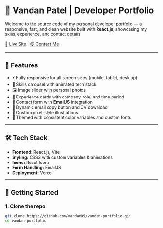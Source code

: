 # 🧠 Vandan Patel | Developer Portfolio

Welcome to the source code of my personal developer portfolio — a responsive, fast, and clean website built with **React.js**, showcasing my skills, experience, and contact details.

[🔗 Live Site](https://vandanbpatel.vercel.app) | [📫 Contact Me](mailto:vandan8154@gmail.com)

---

## 📌 Features

- ⚡ Fully responsive for all screen sizes (mobile, tablet, desktop)
- 🧠 Skills carousel with animated tech stack
- 🖼️ Image slider with personal photos
- 🧾 Experience cards with company, role, and time period
- 📧 Contact form with **EmailJS** integration
- 📄 Dynamic email copy button and CV download
- 🤖 Custom pixel-style illustrations
- 🎨 Themed with consistent color variables and custom fonts

---

## 🛠 Tech Stack

- **Frontend:** React.js, Vite
- **Styling:** CSS3 with custom variables & animations
- **Icons:** React Icons
- **Form Handling:** EmailJS
- **Deployment:** Vercel

---

## 🚀 Getting Started

### 1. Clone the repo

```bash
git clone https://github.com/vandan09/vandan-portfolio.git
cd vandan-portfolio
